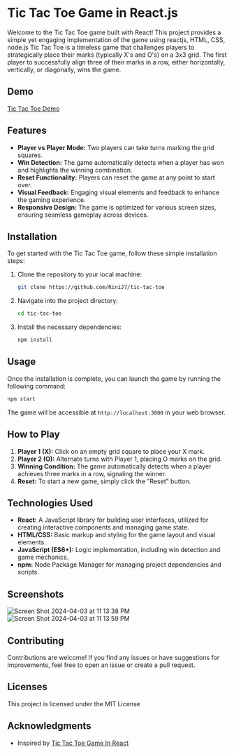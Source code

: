 
# Tic Tac Toe Game in React.js

Welcome to the Tic Tac Toe game built with React! This project provides a simple yet engaging implementation of the game using reactjs, HTML, CSS, node.js
Tic Tac Toe is a timeless game that challenges players to strategically place their marks (typically X's and O's) on a 3x3 grid. The first player to successfully align three of their marks in a row, either horizontally, vertically, or diagonally, wins the game.

## Demo

[Tic Tac Toe Demo](https://tic-tac-toe-nu-umber.vercel.app/)


## Features
- **Player vs Player Mode:** Two players can take turns marking the grid squares.
- **Win Detection:** The game automatically detects when a player has won and highlights the winning combination.
- **Reset Functionality:** Players can reset the game at any point to start over.
- **Visual Feedback:** Engaging visual elements and feedback to enhance the gaming experience.
- **Responsive Design:** The game is optimized for various screen sizes, ensuring seamless gameplay across devices.

## Installation
To get started with the Tic Tac Toe game, follow these simple installation steps:

1. Clone the repository to your local machine:
   
    ```bash
    git clone https://github.com/RiniJ7/tic-tac-toe
    ```
    
2. Navigate into the project directory:
   
    ```bash
    cd tic-tac-toe
    ```
    
3. Install the necessary dependencies:
 
    ```bash
    npm install
    ```

## Usage
Once the installation is complete, you can launch the game by running the following command:

```bash
npm start
```

The game will be accessible at `http://localhost:3000` in your web browser.

## How to Play

1. **Player 1 (X):** Click on an empty grid square to place your X mark.
2. **Player 2 (O):** Alternate turns with Player 1, placing O marks on the grid.
3. **Winning Condition:** The game automatically detects when a player achieves three marks in a row, signaling the winner.
4. **Reset:** To start a new game, simply click the "Reset" button.

## Technologies Used

- **React:** A JavaScript library for building user interfaces, utilized for creating interactive components and managing game state.
- **HTML/CSS:** Basic markup and styling for the game layout and visual elements.
- **JavaScript (ES6+):** Logic implementation, including win detection and game mechanics.
- **npm:** Node Package Manager for managing project dependencies and scripts.

## Screenshots

![Screen Shot 2024-04-03 at 11 13 38 PM](https://github.com/RiniJ7/tic-tac-toe/assets/125235432/369cc14e-e2c6-4a83-8336-362f2858a415)
![Screen Shot 2024-04-03 at 11 13 59 PM](https://github.com/RiniJ7/tic-tac-toe/assets/125235432/435fa47d-fe5b-450e-982a-5c2c464c3e0e)

## Contributing

Contributions are welcome! If you find any issues or have suggestions for improvements, feel free to open an issue or create a pull request.

## Licenses

This project is licensed under the MIT License 

## Acknowledgments

- Inspired by [Tic Tac Toe Game In React](https://www.youtube.com/watch?v=lYtPscvwgP4&t=895s)

